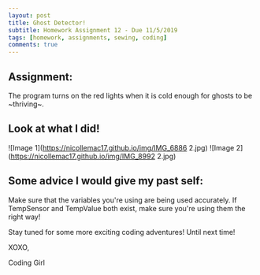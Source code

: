 ```yaml
---
layout: post
title: Ghost Detector!
subtitle: Homework Assignment 12 - Due 11/5/2019
tags: [homework, assignments, sewing, coding]
comments: true
---
```


## Assignment:
The program turns on the red lights when it is cold enough for ghosts to be ~thriving~.

## Look at what I did!

![Image 1](https://nicollemac17.github.io/img/IMG_6886 2.jpg)
![Image 2](https://nicollemac17.github.io/img/IMG_8992 2.jpg)

## Some advice I would give my past self:
Make sure that the variables you're using are being used accurately. If TempSensor and TempValue both exist, make sure you're using them the right way!

Stay tuned for some more exciting coding adventures! Until next time!

XOXO,

Coding Girl
